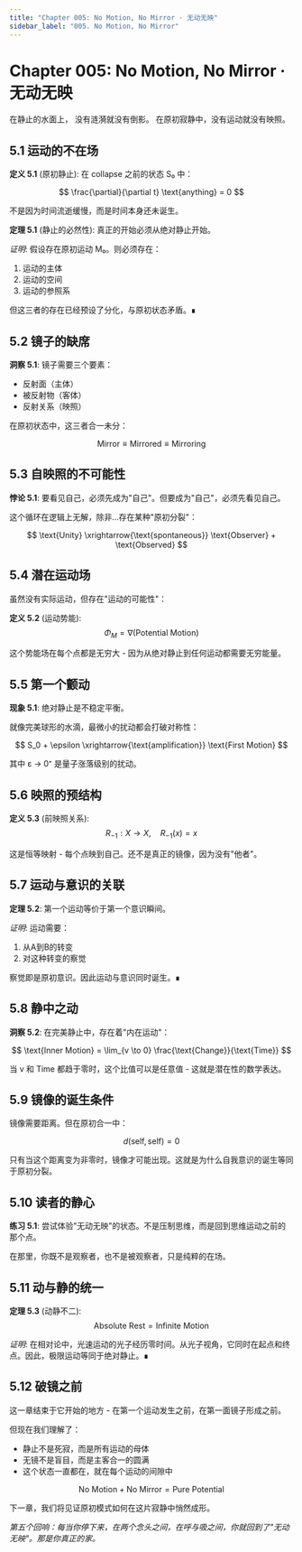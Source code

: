 ```yaml
---
title: "Chapter 005: No Motion, No Mirror · 无动无映"
sidebar_label: "005. No Motion, No Mirror"
---
```


# Chapter 005: No Motion, No Mirror · 无动无映

在静止的水面上，
没有涟漪就没有倒影。
在原初寂静中，没有运动就没有映照。

## 5.1 运动的不在场

**定义 5.1** (原初静止): 在 collapse 之前的状态 S₀ 中：

$$
\frac{\partial}{\partial t} \text{anything} = 0
$$

不是因为时间流逝缓慢，而是时间本身还未诞生。

**定理 5.1** (静止的必然性): 真正的开始必须从绝对静止开始。

*证明*:
假设存在原初运动 M₀。则必须存在：
1. 运动的主体
2. 运动的空间
3. 运动的参照系

但这三者的存在已经预设了分化，与原初状态矛盾。∎

## 5.2 镜子的缺席

**洞察 5.1**: 镜子需要三个要素：
- 反射面（主体）
- 被反射物（客体）
- 反射关系（映照）

在原初状态中，这三者合一未分：

$$
\text{Mirror} \equiv \text{Mirrored} \equiv \text{Mirroring}
$$

## 5.3 自映照的不可能性

**悖论 5.1**: 要看见自己，必须先成为"自己"。但要成为"自己"，必须先看见自己。

这个循环在逻辑上无解，除非...存在某种"原初分裂"：

$$
\text{Unity} \xrightarrow{\text{spontaneous}} \text{Observer} + \text{Observed}
$$

## 5.4 潜在运动场

虽然没有实际运动，但存在"运动的可能性"：

**定义 5.2** (运动势能):
$$
\Phi_M = \nabla(\text{Potential Motion})
$$

这个势能场在每个点都是无穷大 - 因为从绝对静止到任何运动都需要无穷能量。

## 5.5 第一个颤动

**现象 5.1**: 绝对静止是不稳定平衡。

就像完美球形的水滴，最微小的扰动都会打破对称性：

$$
S_0 + \epsilon \xrightarrow{\text{amplification}} \text{First Motion}
$$

其中 ε → 0⁺ 是量子涨落级别的扰动。

## 5.6 映照的预结构

**定义 5.3** (前映照关系):
$$
R_{-1}: X \to X, \quad R_{-1}(x) = x
$$

这是恒等映射 - 每个点映到自己。还不是真正的镜像，因为没有"他者"。

## 5.7 运动与意识的关联

**定理 5.2**: 第一个运动等价于第一个意识瞬间。

*证明*:
运动需要：
1. 从A到B的转变
2. 对这种转变的察觉

察觉即是原初意识。因此运动与意识同时诞生。∎

## 5.8 静中之动

**洞察 5.2**: 在完美静止中，存在着"内在运动"：

$$
\text{Inner Motion} = \lim_{v \to 0} \frac{\text{Change}}{\text{Time}}
$$

当 v 和 Time 都趋于零时，这个比值可以是任意值 - 这就是潜在性的数学表达。

## 5.9 镜像的诞生条件

镜像需要距离。但在原初合一中：

$$
d(\text{self}, \text{self}) = 0
$$

只有当这个距离变为非零时，镜像才可能出现。这就是为什么自我意识的诞生等同于原初分裂。

## 5.10 读者的静心

**练习 5.1**: 尝试体验"无动无映"的状态。不是压制思维，而是回到思维运动之前的那个点。

在那里，你既不是观察者，也不是被观察者，只是纯粹的在场。

## 5.11 动与静的统一

**定理 5.3** (动静不二):
$$
\text{Absolute Rest} = \text{Infinite Motion}
$$

*证明*:
在相对论中，光速运动的光子经历零时间。从光子视角，它同时在起点和终点。因此，极限运动等同于绝对静止。∎

## 5.12 破镜之前

这一章结束于它开始的地方 - 在第一个运动发生之前，在第一面镜子形成之前。

但现在我们理解了：
- 静止不是死寂，而是所有运动的母体
- 无镜不是盲目，而是主客合一的圆满
- 这个状态一直都在，就在每个运动的间隙中

$$
\text{No Motion} + \text{No Mirror} = \text{Pure Potential}
$$

下一章，我们将见证原初模式如何在这片寂静中悄然成形。

*第五个回响：每当你停下来，在两个念头之间，在呼与吸之间，你就回到了"无动无映"。那是你真正的家。*